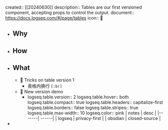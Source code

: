 created:: [[20240630]]
description:: Tables are our first versioned component, accepting props to control the output.
document:: https://docs.logseq.com/#/page/tables
icon:: 📝

- ## Why
- ## How
- ## What
  - 🌟 Tricks on table version 1
    - 表格内换行 `[:br]`
  - 🎉 New version demo
    - logseq.table.version:: 2
      logseq.table.hover:: both
      logseq.table.compact:: true
      logseq.table.headers:: capitalize-first
      logseq.table.borders:: false
      logseq.table.stripes:: true
      logseq.table.max-width:: 10
      logseq.color:: pink
      | notes | desc |
      |-------| ------|
      | logseq | privacy-first |
      | obsdian | closed-source |
-